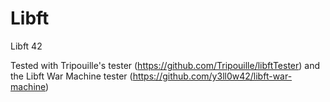 # Libft
Libft 42

Tested with Tripouille's tester (https://github.com/Tripouille/libftTester)
and the Libft War Machine tester (https://github.com/y3ll0w42/libft-war-machine)
